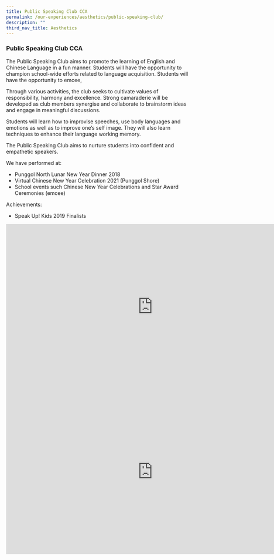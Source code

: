 ```yaml
---
title: Public Speaking Club CCA
permalink: /our-experiences/aesthetics/public-speaking-club/
description: ""
third_nav_title: Aesthetics
---
```

### **Public Speaking Club CCA**
The Public Speaking Club aims to promote the learning of English and Chinese Language in a fun manner. Students will have the opportunity to champion school-wide efforts related to language acquisition. Students will have the opportunity to emcee,

Through various activities, the club seeks to cultivate values of responsibility, harmony and excellence. Strong camaraderie will be developed as club members synergise and collaborate to brainstorm ideas and engage in meaningful discussions.

Students will learn how to improvise speeches, use body languages and emotions as well as to improve one’s self image. They will also learn techniques to enhance their language working memory.

The Public Speaking Club aims to nurture students into confident and empathetic speakers.

We have performed at:
*   Punggol North Lunar New Year Dinner 2018
*   Virtual Chinese New Year Celebration 2021 (Punggol Shore)
*   School events such Chinese New Year Celebrations and Star Award Ceremonies (emcee)

Achievements:&nbsp;  
*   Speak Up! Kids 2019 Finalists

<iframe allowfullscreen="" allow="accelerometer; autoplay; clipboard-write; encrypted-media; gyroscope; picture-in-picture; web-share" frameborder="0" title="Public Speaking Club Video 1" src="https://www.youtube.com/embed/pVo2Dw36Eas" height="450" width="800"></iframe>

<iframe allowfullscreen="true" height="450" width="800" frameborder="0" src="https://docs.google.com/presentation/d/e/2PACX-1vQ5pZjieDAUdfHlErwA_3oYtW-hfRb5QecJ_YH0WgxlaVdNqrhD1E1A5T-HJC3pYn-dCBubZufLaW9S/embed?start=false&amp;loop=false&amp;delayms=3000"></iframe>